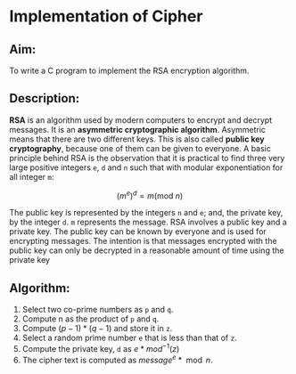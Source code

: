 # Implementation of Cipher

## Aim:

To write a C program to implement the RSA encryption algorithm.

## Description:

**RSA** is an algorithm used by modern computers to encrypt and decrypt messages. It is an **asymmetric cryptographic algorithm**. Asymmetric means that there are two different
keys. This is also called **public key cryptography**, because one of them can be given to everyone.
A basic principle behind RSA is the observation that it is practical to find three very large positive integers `e`, `d` and `n` such that with modular exponentiation for all
integer `m`:

$$
(m^e)^d = m (\text{mod } n)
$$

The public key is represented by the integers `n` and `e`; and, the private key, by the integer `d`. `m` represents the message.
RSA involves a public key and a private key.
The public key can be known by everyone and is used for encrypting messages.
The intention is that messages encrypted with the public key can only be decrypted in a reasonable amount of time using the private key

## Algorithm:

1. Select two co-prime numbers as `p` and `q`.
2. Compute n as the product of `p` and `q`.
3. Compute $`(p-1)*(q-1)`$ and store it in `z`.
4. Select a random prime number `e` that is less than that of `z`.
5. Compute the private key, `d` as $`e * mod^{-1}(z)`$
6. The cipher text is computed as $`message^e * \bmod{n}`$.
